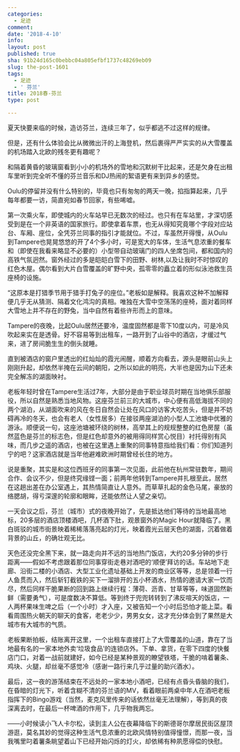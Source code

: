 ```yaml
---
categories:
  - 足迹
comment: 
date: '2018-4-10'
info: 
layout: post
published: true
sha: 91b24d165c0bebbc04a805efbf1737c48269eb09
slug: the-post-1601
tags:
  - 足迹
  - ' 芬兰'
title: 2018春-芬兰
type: post

---
```



夏天快要来临的时候，造访芬兰，连续三年了，似乎都逃不过这样的规律。

但是，还有什么体验会比从微微出汗的上海登机，然后裹得严严实实的从大雪覆盖的机场踏入北欧的残冬更有趣呢？

和隔着黄昏的玻璃窗看到小小的机场外的雪地和沉默树干比起来，还是欠身在出租车里听到完全听不懂的芬兰音乐和DJ热闹的絮语更有来到异乡的感觉。

Oulu的停留并没有什么特别的，毕竟也只有匆匆的两天一晚，掐指算起来，几乎每年都要一访，简直宛如春节回家，有些唏嘘。

第一次乘火车，即使城内的火车站早已无数次的经过。也只有在车站里，才深切感受到是在一个非英语的国家旅行。即使拿着车票，也无从得知究竟哪个字段对应站台、车厢、座位，全凭芬兰同事的指引才能就位。不过，车虽然开得慢，从Oulu到Tampere也晃晃悠悠的开了4个多小时，可是宽大的车体，生活气息浓重的餐车和（即使在我看来略显不必要的）小型带自动玻璃门的四人坐席包间，都和国内的高铁气氛迥然。窗外经过的多是皑皑白雪下的田野、树林,以及让我时不时惊叹的红色木屋。偶尔看到大片白雪覆盖的旷野中央，孤零零的矗立着的形似泳池救生员座椅的设施。

“这原本是打猎季节用于猎手打兔子的座位。”老板如是解释。我喜欢这种不加解释便几乎无从猜测、隔着文化鸿沟的真相。唯独在大雪中空荡荡的座椅，面对着同样大雪地上并不存在的野兔，当中自然有着些许形而上的意味。

Tampere的夜晚，比起Oulu居然还要冷，温度固然都是零下10度以内，可是冷风吹起来实在是透骨。好不容易等到出租车，一路开到了山谷中的酒店，才缓过气来，进了房间脆生生的倒头就睡。

直到被酒店的窗户里透出的红灿灿的霞光闹醒，顺着方向看去，源头是眼前山头上刚刚升起，却依然半掩在云间的朝阳，之所以如此的明亮，大半也是因为山下还未完全解冻的湖面映衬。

老板年轻时曾在Tampere生活过7年，大部分是由于职业球员时期在当地俱乐部服役，所以自然是熟悉当地风物。这座芬兰前三的大城市，中心便有高低海拔不同的两个湖泊，从湖面吹来的风在冬日自然会让处在风口的访客大吃苦头，但是并不妨碍再冷的冬天，也会有老人（女性居多）在接驳两座湖泊的小型人工池塘中优雅的游泳。顺便说一句，这座池塘被环绕的树林，高举其上的规规整整的红色房屋（虽然蓝色是芬兰的标志色，但是红色却意外的被用得同样赏心悦目）衬托得别有风味，而几步之遥的酒店，也被在这里遇上重聚的同事特意指给我们看：你们知道列宁的吧？这家酒店就是当年他避难欧洲时期曾经长住的地方。

说是重聚，其实是和这位西班牙的同事第一次见面，此前他在杭州常驻数年，期间合作、会议不少，但是终究缘铿一面；前两年他转到Tampere并扎根至此，居然在这趟出差在办公室遇上，其热情简直让人意外。而草草扎起的金色马尾，豪放的络腮胡，得亏深邃的轮廓和眼眸，还能依然让人望之亲切。

一天会议之后，芬兰（城市）式的夜晚开始了，先是抵达他们等待的当地最高地标，20多层的酒店顶楼酒吧，几杯酒下肚，观景窗外的Magic Hour就降临了。黑白斑驳的城市街景映着稀稀落落亮起的灯光，映着霞光云层天色的湖面，沉着做着背景的山丘，的确壮观无比。

天色还没完全黑下来，就一路走向并不远的当地热门饭店，大约20多分钟的步行距离——假如不考虑跟着那位同事穿街走巷对酒吧的‘顺便’拜访的话。车站地下走廊、沿街二楼的小酒店、大型工业化遗址基础上开发的商业区等等，总是领着一行人鱼贯而入，然后斩钉截铁的买下一溜排开的五小杯酒水，热情的邀请大家一饮而尽，然后同样干脆果断的回到路上继续行程：薄荷、沥青、甘草等等，味道固然新鲜（需要勇气），可是度数决不算低。等到终于兜兜转转到了沸反喧天的饭店，一人两杯果味生啤之后（一个小时）才入座，又被告知一个小时后恐怕才能上菜。看看周围热火朝天的聊天的食客，老老少少，男男女女，这才充分体会到了果然是大城市有大城市的气质。

老板果断拍板，结账离开这里，一个出租车直接打上了大雪覆盖的山道，靠在了当地最有名的一家本地外卖‘垃圾食品’的连锁店外。下单、拿货，在零下四度的快餐店门口，对着一战前就建好，如今已经是某种景观的瞭望铁塔，干脆的啃着薯条、鸡块、火腿，却丝毫不感觉冷（感谢一路行来几乎过量的助兴酒水）。

最后，这一夜的游荡结束在不远处的一家本地小酒吧，已经有点昏头昏脑的我们，在昏暗的灯光下，听着含糊不清的芬兰语的MV，看着眼前两桌中年人在酒吧老板指挥下的Bingo游戏（当然，麦克风里传来的话依然丝毫无法理解），等到真的夜深离去时，在最后一杯啤酒的作用下，几乎物我两忘。

——小时候读小飞人卡尔松，读到主人公在夜幕降临下的斯德哥尔摩居民街区屋顶游逛，莫名其妙的觉得这种生活气息浓重的北欧风情特别值得憧憬，而那一夜，当我嘴里叼着薯条眺望着山下已经开始闪烁的灯火，却依稀有种夙愿得偿的快慰。








